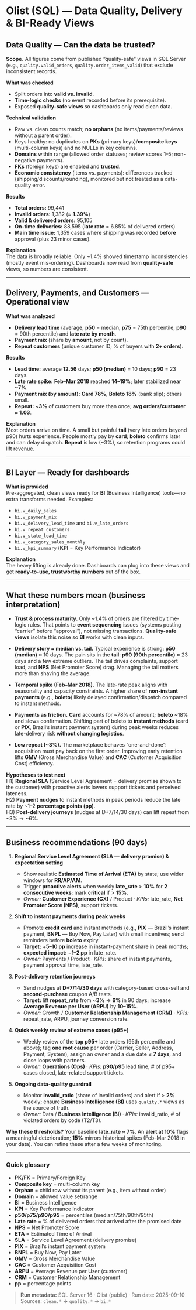 # Olist (SQL) — Data Quality, Delivery & BI-Ready Views

## Data Quality — Can the data be trusted?
**Scope.** All figures come from published “quality-safe” views in SQL Server (e.g., `quality.valid_orders`, `quality.order_items_valid`) that exclude inconsistent records.

**What was checked**
- Split orders into **valid vs. invalid**.
- **Time-logic checks** (no event recorded before its prerequisite).
- Exposed **quality-safe views** so dashboards only read clean data.

**Technical validation**
- Raw vs. clean counts match; **no orphans** (no items/payments/reviews without a parent order).
- Keys healthy: no duplicates on **PKs** (primary keys)/**composite keys** (multi-column keys) and no NULLs in key columns.
- **Domains** within range (allowed order statuses; review scores 1–5; non-negative payments).
- **FKs** (foreign keys) are enabled and **trusted**.
- **Economic consistency** (items vs. payments): differences tracked (shipping/discounts/rounding), monitored but not treated as a data-quality error.

**Results**
- **Total orders:** 99,441  
- **Invalid orders:** 1,382 (≈ **1.39%**)  
- **Valid & delivered orders:** 95,105  
- **On-time deliveries:** 88,595 (**late rate** = 6.85% of delivered orders)  
- **Main time issue:** 1,359 cases where shipping was recorded **before** approval (plus 23 minor cases).

**Explanation**  
The data is broadly reliable. Only ~1.4% showed timestamp inconsistencies (mostly event mis-ordering). Dashboards now read from **quality-safe** views, so numbers are consistent.

---

## Delivery, Payments, and Customers — Operational view
**What was analyzed**
- **Delivery lead time** (average, **p50** = median, **p75** = 75th percentile, **p90** = 90th percentile) and **late rate by month**.  
- **Payment mix** (share by **amount**, not by count).  
- **Repeat customers** (unique customer ID; % of buyers with **2+ orders**).

**Results**
- **Lead time:** average **12.56** days; **p50 (median)** = 10 days; **p90** = 23 days.  
- **Late rate spike:** **Feb–Mar 2018** reached **14–19%**; later stabilized near **~7%**.  
- **Payment mix (by amount):** **Card 78%**, **Boleto 18%** (bank slip); others small.  
- **Repeat:** ~**3%** of customers buy more than once; **avg orders/customer ≈ 1.03**.

**Explanation**  
Most orders arrive on time. A small but painful **tail** (very late orders beyond p90) hurts experience. People mostly pay by **card**; **boleto** confirms later and can delay dispatch. **Repeat** is low (~3%), so retention programs could lift revenue.

---

## BI Layer — Ready for dashboards
**What is provided**  
Pre-aggregated, clean views ready for **BI** (Business Intelligence) tools—no extra transforms needed. Examples:
- `bi.v_daily_sales`
- `bi.v_payment_mix`
- `bi.v_delivery_lead_time` and `bi.v_late_orders`
- `bi.v_repeat_customers`
- `bi.v_state_lead_time`
- `bi.v_category_sales_monthly`
- `bi.v_kpi_summary` (**KPI** = Key Performance Indicator)

**Explanation**  
The heavy lifting is already done. Dashboards can plug into these views and get **ready-to-use, trustworthy numbers** out of the box.

---

## What these numbers mean (business interpretation)

- **Trust & process maturity.** Only ~1.4% of orders are filtered by time-logic rules. That points to **event sequencing** issues (systems posting “carrier” before “approval”), not missing transactions. **Quality-safe views** isolate this noise so **BI** works with clean inputs.

- **Delivery story = median vs. tail.** Typical experience is strong: **p50 (median)** ≈ 10 days. The pain sits in the **tail**: **p90 (90th percentile)** ≈ 23 days and a few extreme outliers. The tail drives complaints, support load, and **NPS** (Net Promoter Score) drag. Managing the tail matters more than shaving the average.

- **Temporal spike (Feb–Mar 2018).** The late-rate peak aligns with seasonality and capacity constraints. A higher share of **non-instant payments** (e.g., **boleto**) likely delayed confirmation/dispatch compared to instant methods.

- **Payments as friction.** **Card** accounts for ~78% of amount; **boleto** ~18% and slows confirmation. Shifting part of boleto to **instant methods** (card or **PIX**, Brazil’s instant payment system) during peak weeks reduces late-delivery risk **without changing logistics**.

- **Low repeat (~3%).** The marketplace behaves “one-and-done”: acquisition must pay back on the first order. Improving early retention lifts **GMV** (Gross Merchandise Value) and **CAC** (Customer Acquisition Cost) efficiency.

**Hypotheses to test next**  
H1) **Regional SLA** (Service Level Agreement = delivery promise shown to the customer) with proactive alerts lowers support tickets and perceived lateness.  
H2) **Payment nudges** to instant methods in peak periods reduce the late rate by ~1–2 **percentage points (pp)**.  
H3) **Post-delivery journeys** (nudges at D+7/14/30 days) can lift repeat from ~3% → ~6%.

---

## Business recommendations (90 days) 

1) **Regional Service Level Agreement (SLA — delivery promise) & expectation setting**  
   - Show realistic **Estimated Time of Arrival (ETA)** by state; use wider windows for **RR/AP/AM**.  
   - Trigger **proactive alerts** when weekly **late_rate** > **10%** for **2 consecutive weeks**; mark **critical** if > **15%**.  
   - *Owner:* **Customer Experience (CX)** / Product · *KPIs:* late_rate, **Net Promoter Score (NPS)**, support tickets.

2) **Shift to instant payments during peak weeks**  
   - Promote **credit card** and instant methods (e.g., **PIX** — Brazil’s instant payment, **BNPL** — Buy Now, Pay Later) with small incentives; send reminders before **boleto** expiry.  
   - **Target:** +**5–10 pp** increase in instant-payment share in peak months; **expected impact:** −**1–2 pp** in late_rate.  
   - *Owner:* Payments / Product · *KPIs:* share of instant payments, payment approval time, late_rate.

3) **Post-delivery retention journeys**  
   - Send nudges at **D+7/14/30 days** with category-based cross-sell and **second-purchase** coupon A/B tests.  
   - **Target:** lift **repeat_rate** from ~**3%** → **6%** in 90 days; increase **Average Revenue per User (ARPU)** by **10–15%**.  
   - *Owner:* Growth / **Customer Relationship Management (CRM)** · *KPIs:* repeat_rate, ARPU, journey conversion rate.

4) **Quick weekly review of extreme cases (p95+)**  
   - Weekly review of the **top p95+** late orders (95th percentile and above); tag **one root cause** per order (Carrier, Seller, Address, Payment, System), assign an owner and a due date ≤ **7 days**, and close loops with partners.  
   - *Owner:* **Operations (Ops)** · *KPIs:* **p90/p95** lead time, # of p95+ cases closed, late-related support tickets.

5) **Ongoing data-quality guardrail**  
   - Monitor **invalid_ratio** (share of invalid orders) and alert if > **2%** weekly; ensure **Business Intelligence (BI)** uses `quality.*` views as the source of truth.  
   - *Owner:* Data / **Business Intelligence (BI)** · *KPIs:* invalid_ratio, # of violated orders by code (T2/T3).

**Why these thresholds?** Your baseline **late_rate ≈ 7%**. An **alert at 10%** flags a meaningful deterioration; **15%** mirrors historical spikes (Feb–Mar 2018 in your data). You can refine these after a few weeks of monitoring.


---

### Quick glossary 
- **PK/FK** = Primary/Foreign Key  
- **Composite key** = multi-column key  
- **Orphan** = child row without its parent (e.g., item without order)  
- **Domain** = allowed value set/range  
- **BI** = Business Intelligence  
- **KPI** = Key Performance Indicator  
- **p50/p75/p90/p95** = percentiles (median/75th/90th/95th)  
- **Late rate** = % of delivered orders that arrived after the promised date  
- **NPS** = Net Promoter Score  
- **ETA** = Estimated Time of Arrival  
- **SLA** = Service Level Agreement (delivery promise)  
- **PIX** = Brazil’s instant payment system  
- **BNPL** = Buy Now, Pay Later  
- **GMV** = Gross Merchandise Value  
- **CAC** = Customer Acquisition Cost  
- **ARPU** = Average Revenue per User (customer)  
- **CRM** = Customer Relationship Management  
- **pp** = percentage points

> **Run metadata:** SQL Server 16 · Olist (public) · Run date: 2025-09-10  
> Sources: `clean.*` → `quality.*` → `bi.*`





